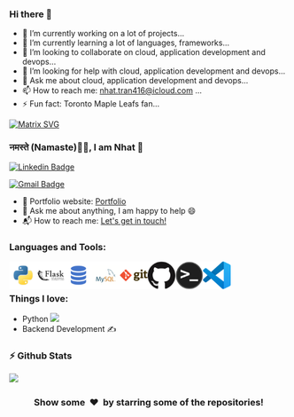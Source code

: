 ### Hi there 👋

- 🔭 I’m currently working on a lot of projects...
- 🌱 I’m currently learning a lot of languages, frameworks...
- 👯 I’m looking to collaborate on cloud, application development and devops...
- 🤔 I’m looking for help with cloud, application development and devops...
- 💬 Ask me about cloud, application development and devops...
- 📫 How to reach me: nhat.tran416@icloud.com ...
- ⚡ Fun fact: Toronto Maple Leafs fan...

[![Matrix SVG](https://raw.githubusercontent.com/rodrigograca31/rodrigograca31/master/matrix.svg)](https://www.youtube.com/watch?v=SDkAGkd4NLc) 

<!-- <h3> नमस्ते (Namaste)🙏🏻, I am Nhat 👋</h3> -->
### नमस्ते (Namaste)🙏🏻, I am Nhat 👋
[![Linkedin Badge](https://img.shields.io/badge/-nhat416-blue?style=flat-square&logo=Linkedin&logoColor=white&link=https://www.linkedin.com/in/nhattran-toronto/)](https://www.linkedin.com/in/nhattran-toronto/)

[![Gmail Badge](https://img.shields.io/badge/-nhat.tran416@icloud.com-c14438?style=flat-square&logo=Gmail&logoColor=white&link=mailto:nhat.tran416@icloud.com)](mailto:nhat.tran416@icloud.com) 


- 🎯 Portfolio website: [Portfolio](https://nhat.work)
- 💬 Ask me about anything, I am happy to help :smile:
- 📬 How to reach me: [Let's get in touch!][linkedin]

### Languages and Tools: 
<img align="left" alt="HTML5" width="50px" src="https://raw.githubusercontent.com/github/explore/80688e429a7d4ef2fca1e82350fe8e3517d3494d/topics/python/python.png" />

<img align="left" alt="HTML5" width="50px" src="https://raw.githubusercontent.com/github/explore/80688e429a7d4ef2fca1e82350fe8e3517d3494d/topics/flask/flask.png" />

<img align="left" alt="SQL" width="50px" src="https://raw.githubusercontent.com/github/explore/80688e429a7d4ef2fca1e82350fe8e3517d3494d/topics/sql/sql.png" />

<img align="left" alt="MySQL" width="50px" src="https://raw.githubusercontent.com/github/explore/80688e429a7d4ef2fca1e82350fe8e3517d3494d/topics/mysql/mysql.png" />

<img align="left" alt="Git" width="50px" src="https://raw.githubusercontent.com/github/explore/80688e429a7d4ef2fca1e82350fe8e3517d3494d/topics/git/git.png" />

<img align="left" alt="GitHub" width="50px" src="https://raw.githubusercontent.com/github/explore/78df643247d429f6cc873026c0622819ad797942/topics/github/github.png"/>

<img align="left" alt="HTML5" width="50px" src="https://raw.githubusercontent.com/github/explore/80688e429a7d4ef2fca1e82350fe8e3517d3494d/topics/terminal/terminal.png" />

<img align="left" alt="Visual Studio Code" width="50px" src="https://raw.githubusercontent.com/github/explore/80688e429a7d4ef2fca1e82350fe8e3517d3494d/topics/visual-studio-code/visual-studio-code.png" />

<br>
<br>

### Things I love:
- Python <img src="https://media.giphy.com/media/WUlplcMpOCEmTGBtBW/giphy.gif" width="30"> 
- Backend Development ✍️

### :zap: Github Stats
<p>
    <a href="https://gitstats.me/nhat416" target="_blank"> 
        <img src="https://github-readme-stats.vercel.app/api?username=nhat416&&show_icons=true&hi&theme=dark&count_private=true&include_all_commits=true">
    </a>
</p>

<!-- [![Top Langs](https://github-readme-stats.vercel.app/api/top-langs/?username=nhat416&layout=compact)](https://github.com/nhat416/github-readme-stats) -->
<div align="center">
<h3 align="center">Show some &nbsp;❤️&nbsp; by starring some of the repositories!</h3>

<!--[website]: -->
[linkedin]: https://www.linkedin.com/in/nhattran-toronto
